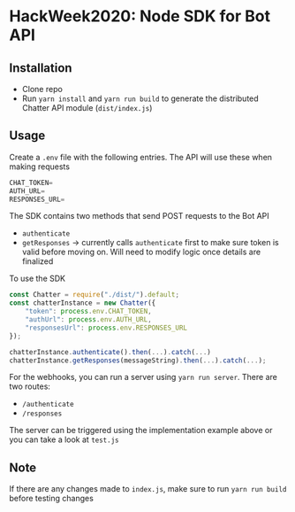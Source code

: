 # HackWeek2020: Node SDK for Bot API

## Installation
 
- Clone repo
- Run `yarn install` and `yarn run build` to generate the distributed Chatter API module (`dist/index.js`)

## Usage

Create a `.env` file with the following entries. The API will use these when making requests

```js
CHAT_TOKEN=
AUTH_URL=
RESPONSES_URL=
```

The SDK contains two methods that send POST requests to the Bot API

- `authenticate`
- `getResponses` -> currently calls `authenticate` first to make sure token is valid before moving on. Will need to modify logic once details are finalized

To use the SDK

```js
const Chatter = require("./dist/").default;
const chatterInstance = new Chatter({
    "token": process.env.CHAT_TOKEN,
    "authUrl": process.env.AUTH_URL,
    "responsesUrl": process.env.RESPONSES_URL
});

chatterInstance.authenticate().then(...).catch(...)
chatterInstance.getResponses(messageString).then(...).catch(...);
```

For the webhooks, you can run a server using `yarn run server`. There are two routes:

- `/authenticate`
- `/responses`

The server can be triggered using the implementation example above or you can take a look at `test.js`

##  Note

If there are any changes made to `index.js`, make sure to run `yarn run build` before testing changes
